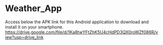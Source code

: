 # Weather_App
 
Access below the APK link for this Android application to download and install it on your smartphone.
https://drive.google.com/file/d/1Ka8twYFtZhK5U4cHdPD3QX0roWZf086R/view?usp=drive_link
